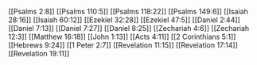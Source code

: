 [[Psalms 2:8]]
[[Psalms 110:5]]
[[Psalms 118:22]]
[[Psalms 149:6]]
[[Isaiah 28:16]]
[[Isaiah 60:12]]
[[Ezekiel 32:28]]
[[Ezekiel 47:5]]
[[Daniel 2:44]]
[[Daniel 7:13]]
[[Daniel 7:27]]
[[Daniel 8:25]]
[[Zechariah 4:6]]
[[Zechariah 12:3]]
[[Matthew 16:18]]
[[John 1:13]]
[[Acts 4:11]]
[[2 Corinthians 5:1]]
[[Hebrews 9:24]]
[[1 Peter 2:7]]
[[Revelation 11:15]]
[[Revelation 17:14]]
[[Revelation 19:11]]
